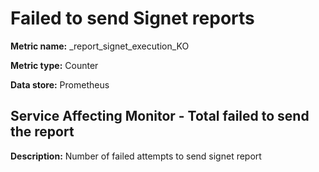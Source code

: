 # Failed to send Signet reports #

**Metric name:** _report_signet_execution_KO

**Metric type:** Counter

**Data store:** Prometheus

## Service Affecting Monitor - Total failed to send the report ##

**Description:** Number of failed attempts to send signet report
